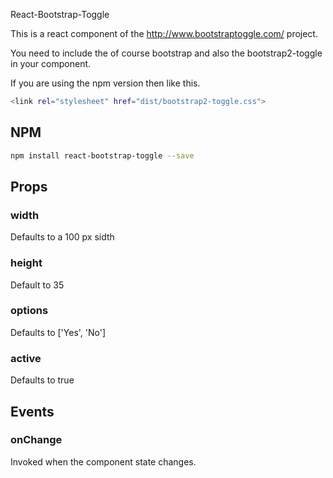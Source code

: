  React-Bootstrap-Toggle

This is a react component of the http://www.bootstraptoggle.com/ project.

You need to include the of course bootstrap and also the bootstrap2-toggle in your component.

If you are using the npm version then like this.

```sh
<link rel="stylesheet" href="dist/bootstrap2-toggle.css">
```

## NPM

```sh
npm install react-bootstrap-toggle --save
```

## Props

### width
Defaults to a 100 px sidth

### height
Default to 35 

### options
Defaults to ['Yes', 'No']

### active
Defaults to true

## Events

### onChange
Invoked when the component state changes.


  